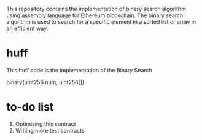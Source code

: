 This repository contains the implementation of binary search algorithm using assembly language for Ethereum blockchain. The binary search algorithm is used to search for a specific element in a sorted list or array in an efficient way.

# huff 
This huff code is the implementation of the Binary Search 

binary(uint256 num, uint256[])

# to-do list 
1. Optimising this contract 
2. Writing more test contracts 
